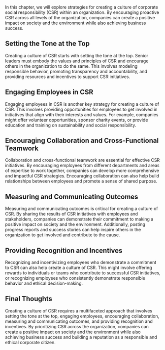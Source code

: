 
In this chapter, we will explore strategies for creating a culture of corporate social responsibility (CSR) within an organization. By encouraging proactive CSR across all levels of the organization, companies can create a positive impact on society and the environment while also achieving business success.

Setting the Tone at the Top
---------------------------

Creating a culture of CSR starts with setting the tone at the top. Senior leaders must embody the values and principles of CSR and encourage others in the organization to do the same. This involves modeling responsible behavior, promoting transparency and accountability, and providing resources and incentives to support CSR initiatives.

Engaging Employees in CSR
-------------------------

Engaging employees in CSR is another key strategy for creating a culture of CSR. This involves providing opportunities for employees to get involved in initiatives that align with their interests and values. For example, companies might offer volunteer opportunities, sponsor charity events, or provide education and training on sustainability and social responsibility.

Encouraging Collaboration and Cross-Functional Teamwork
-------------------------------------------------------

Collaboration and cross-functional teamwork are essential for effective CSR initiatives. By encouraging employees from different departments and areas of expertise to work together, companies can develop more comprehensive and impactful CSR strategies. Encouraging collaboration can also help build relationships between employees and promote a sense of shared purpose.

Measuring and Communicating Outcomes
------------------------------------

Measuring and communicating outcomes is critical for creating a culture of CSR. By sharing the results of CSR initiatives with employees and stakeholders, companies can demonstrate their commitment to making a positive impact on society and the environment. Additionally, posting progress reports and success stories can help inspire others in the organization to get involved and contribute to the cause.

Providing Recognition and Incentives
------------------------------------

Recognizing and incentivizing employees who demonstrate a commitment to CSR can also help create a culture of CSR. This might involve offering rewards to individuals or teams who contribute to successful CSR initiatives, or recognizing employees who consistently demonstrate responsible behavior and ethical decision-making.

Final Thoughts
--------------

Creating a culture of CSR requires a multifaceted approach that involves setting the tone at the top, engaging employees, encouraging collaboration, measuring and communicating outcomes, and providing recognition and incentives. By prioritizing CSR across the organization, companies can create a positive impact on society and the environment while also achieving business success and building a reputation as a responsible and ethical corporate citizen.
